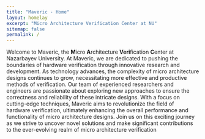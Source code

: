 ```yaml
---
title: "Maveric - Home"
layout: homelay
excerpt: "Micro Architecture Verification Center at NU"
sitemap: false
permalink: /
---
```


Welcome to Maveric, the **M**icro **A**rchitecture **Veri**fication **C**enter at Nazarbayev University. At Maveric, we are dedicated to pushing the boundaries of hardware verification through innovative research and development. As technology advances, the complexity of micro architecture designs continues to grow, necessitating more effective and productive methods of verification. Our team of experienced researchers and engineers are passionate about exploring new approaches to ensure the correctness and reliability of these intricate designs. With a focus on cutting-edge techniques, Maveric aims to revolutionize the field of hardware verification, ultimately enhancing the overall performance and functionality of micro architecture designs. Join us on this exciting journey as we strive to uncover novel solutions and make significant contributions to the ever-evolving realm of micro architecture verification
